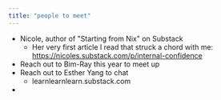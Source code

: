 ```yaml
---
title: "people to meet"
---
```


- Nicole, author of "Starting from Nix" on Substack
	- Her very first article I read that struck a chord with me: https://nicoles.substack.com/p/internal-confidence
- Reach out to Bim-Ray this year to meet up
- Reach out to Esther Yang to chat
	- learnlearnlearn.substack.com 
-  